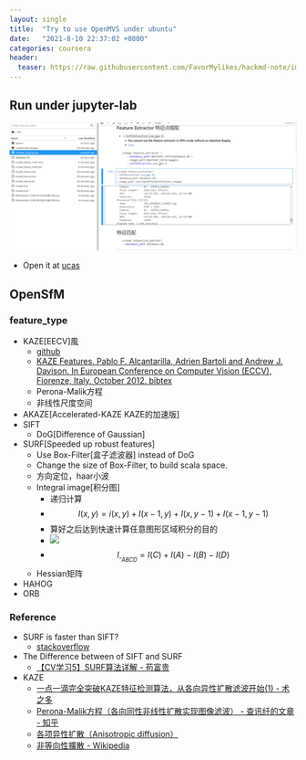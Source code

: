 ```yaml
---
layout: single
title:  "Try to use OpenMVS under ubuntu"
date:   "2021-8-10 22:37:02 +0800"
categories: coursera
header:
  teaser: https://raw.githubusercontent.com/FavorMylikes/hackmd-note/img/imgbandicam-2021-08-10-20-27-00-953.gif
---
```


## Run under jupyter-lab

<img src="https://raw.githubusercontent.com/FavorMylikes/hackmd-note/img/img1628610280(1).jpg" alt="1628610280(1)">

- Open it at [ucas](http://ucas/jupyter/lab/tree/3d/colmap_script.ipynb)

## OpenSfM

### feature_type

- KAZE[EECV]風
  - [github](https://github.com/pablofdezalc/kaze)
  - [KAZE Features. Pablo F. Alcantarilla, Adrien Bartoli and Andrew J. Davison. In European Conference on Computer Vision (ECCV), Fiorenze, Italy, October 2012. bibtex](http://www.robesafe.com/personal/pablo.alcantarilla/kaze.html)
  - Perona-Malik方程
  - 非线性尺度空间
- AKAZE[Accelerated-KAZE KAZE的加速版]
- SIFT
  - DoG[Difference of Gaussian]
- SURF[Speeded up robust features]
  - Use Box-Filter[盒子滤波器] instead of DoG
  - Change the size of Box-Filter, to build scala space.
  - 方向定位，haar小波
  - Integral image[积分图]
    - 递归计算
    - $$I(x,y)=i(x,y)+I(x-1,y)+I(x,y-1)+I(x-1,y-1)$$
    - 算好之后达到快速计算任意图形区域积分的目的
    - <img src="https://upload.wikimedia.org/wikipedia/commons/e/ee/Prm_VJ_fig3_computeRectangleWithAlpha.png" width="40%"/>
    - $$I_{\square_{ABCD}} = I(C)+I(A)-I(B)-I(D)$$
  - Hessian矩阵
- HAHOG
- ORB

### Reference

- SURF is faster than SIFT?
  - [stackoverflow](https://stackoverflow.com/a/27398168/5587080)
- The Difference between of SIFT and SURF
  - [【CV学习5】SURF算法详解 - 苟富贵](https://www.cnblogs.com/gfgwxw/p/9415218.html#)
- KAZE
  - [一点一滴完全突破KAZE特征检测算法，从各向异性扩散滤波开始(1) - 术之多](https://www.shuzhiduo.com/A/RnJWYE1Bdq/)
  - [Perona-Malik方程（各向同性非线性扩散实现图像滤波） - 查讯纤的文章 - 知乎](https://zhuanlan.zhihu.com/p/304199431)
  - [各项异性扩散（Anisotropic diffusion）](https://blog.csdn.net/bluecol/article/details/46690985)
  - [非等向性擴散 - Wikipedia](https://zh.wikipedia.org/wiki/%E9%9D%9E%E7%AD%89%E5%90%91%E6%80%A7%E6%93%B4%E6%95%A3)
  